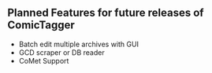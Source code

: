 ## Planned Features for future releases of ComicTagger ##

  * Batch edit multiple archives with GUI
  * GCD scraper or DB reader
  * CoMet Support